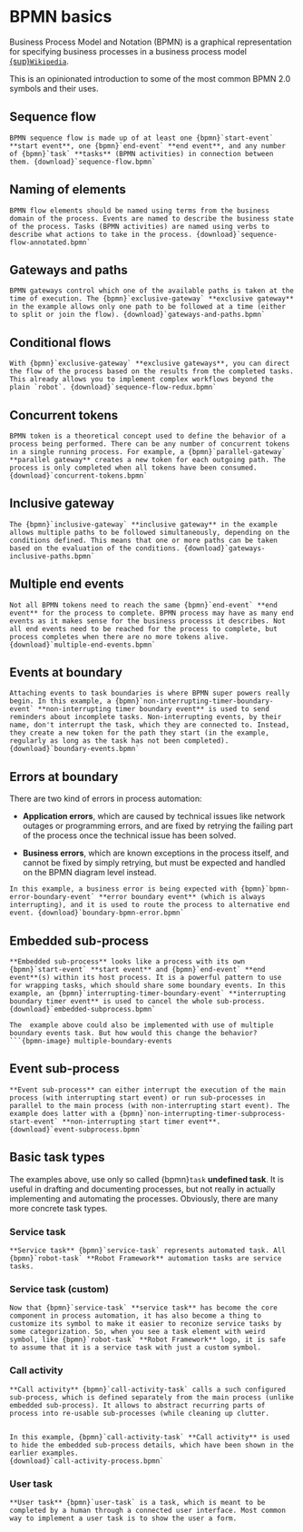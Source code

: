 # BPMN basics

Business Process Model and Notation (BPMN) is a graphical representation for specifying business processes in a business process model [{sup}`Wikipedia`](https://en.wikipedia.org/wiki/Business_Process_Model_and_Notation).

This is an opinionated introduction to some of the most common BPMN 2.0 symbols and their uses.


## Sequence flow

```{bpmn-figure} sequence-flow
BPMN sequence flow is made up of at least one {bpmn}`start-event` **start event**, one {bpmn}`end-event` **end event**, and any number of {bpmn}`task` **tasks** (BPMN activities) in connection between them. {download}`sequence-flow.bpmn`
```


## Naming of elements

```{bpmn-figure} sequence-flow-annotated
BPMN flow elements should be named using terms from the business domain of the process. Events are named to describe the business state of the process. Tasks (BPMN activities) are named using verbs to describe what actions to take in the process. {download}`sequence-flow-annotated.bpmn`
```


## Gateways and paths

```{bpmn-figure} gateways-and-paths
BPMN gateways control which one of the available paths is taken at the time of execution. The {bpmn}`exclusive-gateway` **exclusive gateway** in the example allows only one path to be followed at a time (either to split or join the flow). {download}`gateways-and-paths.bpmn`
```


## Conditional flows

```{bpmn-figure} sequence-flow-redux
With {bpmn}`exclusive-gateway` **exclusive gateways**, you can direct the flow of the process based on the results from the completed tasks. This already allows you to implement complex workflows beyond the plain `robot`. {download}`sequence-flow-redux.bpmn`
```


## Concurrent tokens

```{bpmn-figure} concurrent-tokens
BPMN token is a theoretical concept used to define the behavior of a process being performed. There can be any number of concurrent tokens in a single running process. For example, a {bpmn}`parallel-gateway` **parallel gateway** creates a new token for each outgoing path. The process is only completed when all tokens have been consumed. {download}`concurrent-tokens.bpmn`
```


## Inclusive gateway

```{bpmn-figure} gateways-inclusive-paths
The {bpmn}`inclusive-gateway` **inclusive gateway** in the example allows multiple paths to be followed simultaneously, depending on the conditions defined. This means that one or more paths can be taken based on the evaluation of the conditions. {download}`gateways-inclusive-paths.bpmn`
```


## Multiple end events

```{bpmn-figure} multiple-end-events
Not all BPMN tokens need to reach the same {bpmn}`end-event` **end event** for the process to complete. BPMN process may have as many end events as it makes sense for the business processs it describes. Not all end events need to be reached for the process to complete, but process completes when there are no more tokens alive. {download}`multiple-end-events.bpmn`
```

## Events at boundary

```{bpmn-figure} boundary-events
Attaching events to task boundaries is where BPMN super powers really begin. In this example, a {bpmn}`non-interrupting-timer-boundary-event` **non-interrupting timer boundary event** is used to send reminders about incomplete tasks. Non-interrupting events, by their name, don't interrupt the task, which they are connected to. Instead, they create a new token for the path they start (in the example, regularly as long as the task has not been completed). {download}`boundary-events.bpmn`
```

## Errors at boundary

There are two kind of errors in process automation:

* **Application errors**, which are caused by technical issues like network outages or programming errors, and are fixed by retrying the failing part of the process once the technical issue has been solved.

* **Business errors**, which are known exceptions in the process itself, and cannot be fixed by simply retrying, but must be expected and handled on the BPMN diagram level instead.

```{bpmn-figure} boundary-bpmn-error
In this example, a business error is being expected with {bpmn}`bpmn-error-boundary-event` **error boundary event** (which is always interrupting), and it is used to route the process to alternative end event. {download}`boundary-bpmn-error.bpmn`
```

## Embedded sub-process

```{bpmn-figure} embedded-subprocess
**Embedded sub-process** looks like a process with its own {bpmn}`start-event` **start event** and {bpmn}`end-event` **end event**(s) within its host process. It is a powerful pattern to use  for wrapping tasks, which should share some boundary events. In this example, an {bpmn}`interrupting-timer-boundary-event` **interrupting boundary timer event** is used to cancel the whole sub-process. {download}`embedded-subprocess.bpmn`
```
```{note}
The  example above could also be implemented with use of multiple boundary events task. But how would this change the behavior?
```{bpmn-image} multiple-boundary-events
```

## Event sub-process

```{bpmn-figure} event-subprocess
**Event sub-process** can either interrupt the execution of the main process (with interrupting start event) or run sub-processes in parallel to the main process (with non-interrupting start event). The example does latter with a {bpmn}`non-interrupting-timer-subprocess-start-event` **non-interrupting start timer event**.
{download}`event-subprocess.bpmn`
```

## Basic task types

The examples above, use only so called {bpmn}`task` **undefined task**. It is useful in drafting and documenting processes, but not really in actually implementing and automating the processes. Obviously, there are many more concrete task types.


### Service task

```{bpmn-figure} service-task
**Service task** {bpmn}`service-task` represents automated task. All {bpmn}`robot-task` **Robot Framework** automation tasks are service tasks.
```

### Service task (custom)

```{bpmn-figure} robot-task
Now that {bpmn}`service-task` **service task** has become the core component in process automation, it has also become a thing to customize its symbol to make it easier to reconize service tasks by some categorization. So, when you see a task element with weird symbol, like {bpmn}`robot-task` **Robot Framework** logo, it is safe to assume that it is a service task with just a custom symbol.
```

### Call activity

```{bpmn-figure} call-activity-task
**Call activity** {bpmn}`call-activity-task` calls a such configured sub-process, which is defined separately from the main process (unlike embedded sub-process). It allows to abstract recurring parts of process into re-usable sub-processes (while cleaning up clutter.
```

```{attention} MAKE THIS A STANDALONE EXAMPLE:
```

```{bpmn-figure} call-activity-process
In this example, {bpmn}`call-activity-task` **Call activity** is used to hide the embedded sub-process details, which have been shown in the earlier examples.
{download}`call-activity-process.bpmn`
```


### User task

```{bpmn-figure} user-task
**User task** {bpmn}`user-task` is a task, which is meant to be completed by a human through a connected user interface. Most common way to implement a user task is to show the user a form.
```
